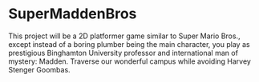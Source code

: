 # SuperMaddenBros
This project will be a 2D platformer game similar to Super Mario Bros., except instead of a boring plumber being the main character, you play as prestigious Binghamton University professor and international man of mystery: Madden. Traverse our wonderful campus while avoiding Harvey Stenger Goombas.
